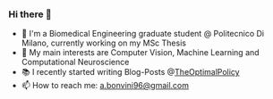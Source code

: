 ### Hi there 👋

- 🔭 I'm a Biomedical Engineering graduate student @ Politecnico Di Milano, currently working on my MSc Thesis
- 🌱 My main interests are Computer Vision, Machine Learning and Computational Neuroscience
- 📚 I recently started writing Blog-Posts @[TheOptimalPolicy](https://theoptimalpolicy.github.io)
- 📫 How to reach me: a.bonvini96@gmail.com


